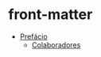 # front-matter

 <ul class='toc'><li><a href='/pt/front-matter/preface'>Prefácio</a><ul style='list-style: none;'/></li></ul>

<ul class='toc'><li><a href='/pt/front-matter/contributors'>Colaboradores</a><ul style='list-style: none;'/></li></ul> 